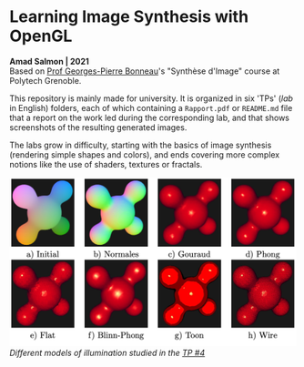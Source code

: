 # Learning Image Synthesis with OpenGL
**Amad Salmon | 2021**  
Based on <a href="http://www-evasion.imag.fr/Membres/Georges-Pierre.Bonneau/">Prof Georges-Pierre Bonneau</a>'s "Synthèse d'Image" course at Polytech Grenoble.  
  
This repository is mainly made for university. It is organized in six 'TPs' (<i>lab</i> in English) folders, each of which containing a `Rapport.pdf` or `README.md` file that  a report on the work led during the corresponding lab, and that shows screenshots of the resulting generated images.  

The labs grow in difficulty, starting with the basics of image synthesis (rendering simple shapes and colors), and ends covering more complex notions like the use of shaders, textures or fractals.  
  
  
<img src="TP4/README.assets/shadingTP4.png" alt="Different models of illumination studied in the TP n°4" width="800" >
<i>Different models of illumination studied in the <a href="https://github.com/amadsalmon/Image-Synthesis-with-OpenGL/tree/master/TP4">TP #4</a></i>
